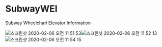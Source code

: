 # SubwayWEI
Subway Wheelchari Elevator Information


![스크린샷 2020-02-06 오전 11 51 53](https://user-images.githubusercontent.com/47220628/73901904-7f5a1500-48d7-11ea-87fc-22cef6c6e9eb.png)![스크린샷 2020-02-06 오전 11 52 13](https://user-images.githubusercontent.com/47220628/73901906-808b4200-48d7-11ea-8008-e7e1be6064eb.png)![스크린샷 2020-02-06 오전 11 54 15](https://user-images.githubusercontent.com/47220628/73901909-8123d880-48d7-11ea-9757-01a0216aeaac.png)
